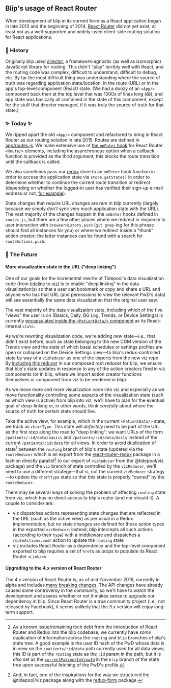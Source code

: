 ## Blip's usage of React Router

When development of blip in its current form as a React application began in late 2013 and the beginning of 2014, [React Router](https://github.com/ReactTraining/react-router 'GitHub: React Router') did not yet exist, at least not as a well-supported and widely-used client-side routing solution for React applications.

### 👻 History

Originally blip used [director](https://github.com/flatiron/director 'GitHub: director'), a framework-agnostic (as well as isomorphic) JavaScript library for routing. This didn't "play" terribly well with React, and the routing code was complex, difficult to understand, difficult to debug, etc. By far the most difficult thing was understanding where the source of truth was regarding application state/location: in the route (URL) or in the app's top-level component (React) state. (We had a doozy of an `<App/>` component back then at the top level that was 1000s of lines long (😱), and app state was basically all contained in the state of this component, except for the stuff that director managed, if it was truly the source of truth for that state.)

### ✨ Today ✨

We ripped apart the old `<App/>` component and refactored to bring in React Router as our routing solution in late 2015. Routes are defined in [app/routes.js](https://github.com/tidepool-org/blip/blob/master/app/routes.js 'blip: app/routes.js'). We make extensive use of [the `onEnter` hook](https://github.com/ReactTraining/react-router/blob/master/docs/API.md#onenternextstate-replace-callback 'React Router docs: Router onEnter') for React Router `<Route/>` elements, including the asynchronous option when a callback function is provided as the third argument; this blocks the route transition until the callback is called.

We also sometimes pass our [redux](./Redux.md) store to an `onEnter` hook function in order to access the application state via `store.getState()` in order to determine whether to continue the current route transition or redirect (depending on whether the logged-in user has verified their sign-up e-mail address or not, [for example](https://github.com/tidepool-org/blip/blob/master/app/routes.js#L154 'blip: routes.js requireNotVerified onEnter hook')).

State changes that require URL changes are rare in blip currently (largely because we simply *don't* sync very much application state with the URL). The vast majority of the changes happen in the `onEnter` hooks defined in `routes.js`, but there are a few other places where we redirect in response to user interaction with `browserHistory.push` (`git grep`-ing for this phrase should find all instances for you) or where we redirect inside a "thunk" action creator; the latter instances can be found with a search for `routeActions.push`.

### 🚀 The Future

#### More visualization state in the URL ("deep linking")

One of our goals for the incremental rewrite of Tidepool's data visualization code (from [tideline](https://github.com/tidepool-org/tideline 'GitHub: tideline') to [viz](https://github.com/tidepool-org/viz 'GitHub: viz')) is to enable "deep linking" in the data visualization(s) so that a user can bookmark or copy and share a URL and anyone who has that URL (and permissions to view the relevant PwD's data) will see essentially the same data visualization that the original user saw.

The vast majority of the data visualization state, including which of the five "views" the user is on (Basics, Daily, BG Log, Trends, or Device Settings) is currently [encapsulated inside the `<PatientData/>` component](https://github.com/tidepool-org/blip/blob/master/app/pages/patientdata/patientdata.js#L70 'GitHub: blip app/pages/patientdata/patientdata.js') as its React-internal `state`.

As we're rewriting visualization code, we're adding *new* state—i.e., that didn't exist before, such as state belonging to the new CGM version of the Trends view and the state of which basal schedules or settings profiles are open or collapsed on the Device Settings view—to blip's redux-controlled state by way of a `vizReducer` as one of the exports from the new viz repo. By [including this reducer](https://github.com/tidepool-org/blip/blob/master/app/redux/store/configureStore.prod.js#L33 'GitHub: blip app/redux/store/configureStore.prod.js') in our composed root reducer for blip, we ensure that blip's state updates in response to any of the action creators fired in viz components (or in blip, where we import action creator functions themselves or component from viz to be rendered in blip).

As we move more and more visualization code into viz and especially as we move functionality controlling some aspects of the visualization state (such as which view is active) from blip into viz, we'll have to plan for the eventual goal of deep-linking or, in other words, think *carefully* about where the source of truth for certain state should live.

Take the active view, for example, which in the current `<PatientData/>` state, we track as `chartType`. This state will *definitely* need to be part of the URL as the first step along the road to "deep linking": we want URLs of the form `/patients/:id/data/basics` and `/patients/:id/data/daily` instead of the current `/patients/:id/data` for all views. In order to avoid duplication of state[^a] between the `routing` branch of blip's state (updated via the `routeReducer` which is an export from the [react-router-redux](https://github.com/reactjs/react-router-redux 'GitHub: react-router-redux') package in a fashion directly parallel[^b] to our export of `vizReducer` from the @tidepool/viz package) and the `viz` branch of state controlled by the `vizReducer`, we'll need to use a different strategy—that is, not the current `vizReducer` strategy—to update the `chartType` state so that this state is properly "owned" by the `routeReducer`.

There may be several ways of solving the problem of affecting `routing` state from viz, which has no direct access to blip's router (and nor should it). A couple to consider are:

- viz dispatches actions representing state changes that are reflected in the URL (such as the active view) as per usual in a Redux implementation, but no state changes are defined for these action types in the exported `vizReducer`; instead, blip intercepts all such actions (according to their `type`) with a middleware and dispatches a `routeActions.push` action to update the `routing` state
- viz includes React Router as a dependency and the top-level component exported to blip requires a set of `href`s as props to populate its React Router `<Link/>`s

#### Upgrading to the 4.x version of React Router

The 4.x version of React Router is, as of mid-November 2016, currently in alpha and includes [many breaking changes](https://github.com/ReactTraining/react-router/tree/v4#v4-faq 'GitHub: React Router v4.x FAQ'). The API changes have already caused some controversy in the community, so we'll have to watch the development and assess whether or not it makes sense to upgrade our dependency in blip. Since React Router is a true community project (i.e., not released by Facebook), it seems unlikely that the 3.x version will enjoy long-term support.

[^a]: As a known issue/remaining tech debt from the introduction of React Router and Redux into the blip codebase, we currently have *some* duplication of information across the `routing` and `blip` branches of blip's state tree. A good example is the user ID hash of the PwD whose data is in view on the `/patients/:id/data` path currently used for all data views; this ID is part of the `routing` state as the `:id` param in the path, but it is *also* set as the [`currentPatientInViewId`](https://github.com/tidepool-org/blip/blob/master/app/redux/reducers/misc.js#L194 'GitHub: blip app/redux/reducers/misc.js') in the `blip` branch of the state tree upon successful fetching of the PwD's profile.

[^b]: And, in fact, one of the inspirations for the way we structured the @tidepool/viz package along with the [redux-form](http://redux-form.com/6.2.0/ 'Redux Form') package.
